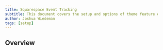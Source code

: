 ```yaml
---
title: Squarespace Evemt Tracking 
subtitle: This document covers the setup and options of theme feature described in the article title
author: Joshua Wiedeman
tags: [setup]
---
```


## Overview
